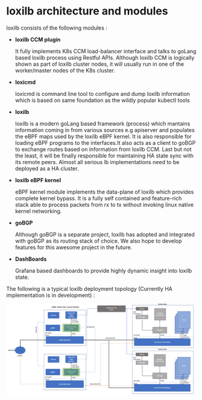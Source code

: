 # loxilb architecture and modules

loxilb consists of the following modules :
- <b>loxilb CCM plugin</b>

  It fully implements K8s CCM load-balancer interface and talks to goLang based loxilb process using Restful APIs. Although loxilb CCM is logically shown as part of loxilb cluster nodes, it will usually run in one of the worker/master nodes of the K8s cluster.
  
- <b>loxicmd</b>

  loxicmd is command line tool  to configure and dump loxilb information which is based on same foundation as the wildly popular kubectl tools
  
- <b>loxilb</b>

  loxilb is a modern goLang based framework (process) which mantains information coming in from various sources e.g apiserver and populates the eBPF maps used by the loxilb eBPF kernel. It is also responsible for loading eBPF programs to the interfaces.It also acts as a client to goBGP to exchange routes based on information from loxilb CCM. Last but not the least, it will be finally responsible for maintaining HA state sync with its remote peers. Almost all serious lb implementations need to be deployed as a HA cluster.
  
- <b>loxilb eBPF kernel</b>

  eBPF kernel module implements the data-plane of loxilb which provides complete kernel bypass. It is a fully self contained and feature-rich stack able to process packets from rx to tx without invoking linux native kernel networking.
  
- <b>goBGP</b>

  Although goBGP is a separate project, loxilb has adopted and integrated with goBGP as its routing stack of choice. We also hope to develop features for this awesome project in the future.

- <b>DashBoards</b>

  Grafana based dashboards to provide highly dynamic insight into loxilb state.
  
The following is a typical loxilb deployment topology (Currently HA implementation is in development) : 

![loxilb topology](photos/arch.png)
